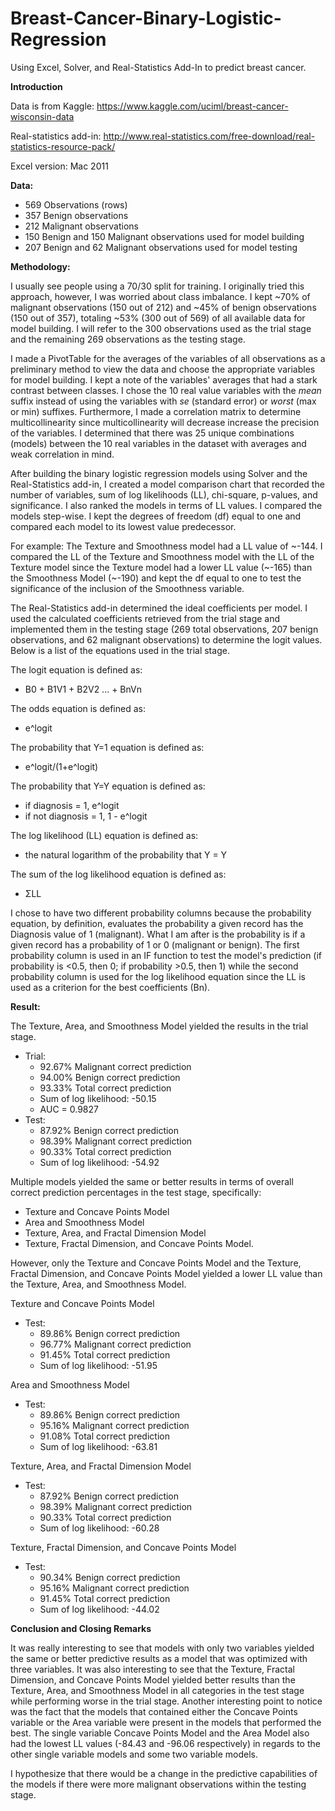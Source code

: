 # Breast-Cancer-Binary-Logistic-Regression
Using Excel, Solver, and Real-Statistics Add-In to predict breast cancer.


__Introduction__

Data is from Kaggle: https://www.kaggle.com/uciml/breast-cancer-wisconsin-data

Real-statistics add-in: http://www.real-statistics.com/free-download/real-statistics-resource-pack/

Excel version: Mac 2011


__Data:__

- 569 Observations (rows)
- 357 Benign observations
- 212 Malignant observations
- 150 Benign and 150 Malignant observations used for model building
- 207 Benign and 62 Malignant observations used for model testing


__Methodology:__

I usually see people using a 70/30 split for training. I originally tried this approach, however, I was worried about class imbalance. 
I kept ~70% of malignant observations (150 out of 212) and ~45% of benign observations (150 out of 357), totaling ~53% (300 out of 569) of all available data for model building. I will refer to the 300 observations used as the trial stage and the remaining 269 observations as the testing stage.

I made a PivotTable for the averages of the variables of all observations as a preliminary method to view the data and choose the appropriate variables for model building. I kept a note of the variables' averages that had a stark contrast between classes. I chose the 10 real value variables with the _mean_ suffix instead of using the variables with _se_ (standard error) or _worst_ (max or min) suffixes. Furthermore, I made a correlation matrix to determine multicollinearity since multicollinearity will decrease increase the precision of the variables. I determined that there was 25 unique combinations (models) between the 10 real variables in the dataset with averages and weak correlation in mind. 

After building the binary logistic regression models using Solver and the Real-Statistics add-in, I created a model comparison chart that recorded the number of variables, sum of log likelihoods (LL), chi-square, p-values, and significance. I also ranked the models in terms of LL values. I compared the models step-wise. I kept the degrees of freedom (df) equal to one and compared each model to its lowest value predecessor. 

For example: The Texture and Smoothness model had a LL value of ~-144. I compared the LL of the Texture and Smoothness model with the LL of the Texture model since the Texture model had a lower LL value (~-165) than the Smoothness Model (~-190) and kept the df equal to one to test the significance of the inclusion of the Smoothness variable. 

The Real-Statistics add-in determined the ideal coefficients per model. I used the calculated coefficients retrieved from the trial stage and implemented them in the testing stage (269 total observations, 207 benign observations, and 62 malignant observations) to determine the logit values. Below is a list of the equations used in the trial stage.

The logit equation is defined as:
  - B0 + B1V1 + B2V2 ... + BnVn
  
The odds equation is defined as:
  - e^logit
  
The probability that Y=1 equation is defined as:
  - e^logit/(1+e^logit)
  
The probability that Y=Y equation is defined as:
  - if diagnosis = 1, e^logit
  - if not diagnosis = 1, 1 - e^logit
  
The log likelihood (LL) equation is defined as:
  - the natural logarithm of the probability that Y = Y
  
The sum of the log likelihood equation is defined as:
  - ΣLL

I chose to have two different probability columns because the probability equation, by definition, evaluates the probability a given record has the Diagnosis value of 1 (malignant). What I am after is the probability is if a given record has a probability of 1 or 0 (malignant or benign). The first probability column is used in an IF function to test the model's prediction (if probability is <0.5, then 0; if probability >0.5, then 1) while the second probability column is used for the log likelihood equation since the LL is used as a criterion for the best coefficients (Bn).


__Result:__

The Texture, Area, and Smoothness Model yielded the results in the trial stage.
- Trial: 
  - 92.67% Malignant correct prediction
  - 94.00% Benign correct prediction
  - 93.33% Total correct prediction
  - Sum of log likelihood: -50.15
  - AUC = 0.9827
- Test:
  - 87.92% Benign correct prediction
  - 98.39% Malignant correct prediction
  - 90.33% Total correct prediction
  - Sum of log likelihood: -54.92

Multiple models yielded the same or better results in terms of overall correct prediction percentages in the test stage, specifically:
  - Texture and Concave Points Model
  - Area and Smoothness Model
  - Texture, Area, and Fractal Dimension Model
  - Texture, Fractal Dimension, and Concave Points Model. 
  
However, only the Texture and Concave Points Model and the Texture, Fractal Dimension, and Concave Points Model yielded a lower LL value than the Texture, Area, and Smoothness Model.

Texture and Concave Points Model
- Test:
  - 89.86% Benign correct prediction
  - 96.77% Malignant correct prediction
  - 91.45% Total correct prediction
  - Sum of log likelihood: -51.95
  
Area and Smoothness Model
- Test:
  - 89.86% Benign correct prediction
  - 95.16% Malignant correct prediction
  - 91.08% Total correct prediction
  - Sum of log likelihood: -63.81
  
Texture, Area, and Fractal Dimension Model
- Test:
  - 87.92% Benign correct prediction
  - 98.39% Malignant correct prediction
  - 90.33% Total correct prediction
  - Sum of log likelihood: -60.28

Texture, Fractal Dimension, and Concave Points Model
- Test:
  - 90.34% Benign correct prediction
  - 95.16% Malignant correct prediction
  - 91.45% Total correct prediction
  - Sum of log likelihood: -44.02
  
__Conclusion and Closing Remarks__

It was really interesting to see that models with only two variables yielded the same or better predictive results as a model that was optimized with three variables. It was also interesting to see that the Texture, Fractal Dimension, and Concave Points Model yielded better results than the Texture, Area, and Smoothness Model in all categories in the test stage while performing worse in the trial stage. Another interesting point to notice was the fact that the models that contained either the Concave Points variable or the Area variable were present in the models that performed the best. The single variable Concave Points Model and the Area Model also had the lowest LL values (-84.43 and -96.06 respectively) in regards to the other single variable models and some two variable models.

I hypothesize that there would be a change in the predictive capabilities of the models if there were more malignant observations within the testing stage. 
